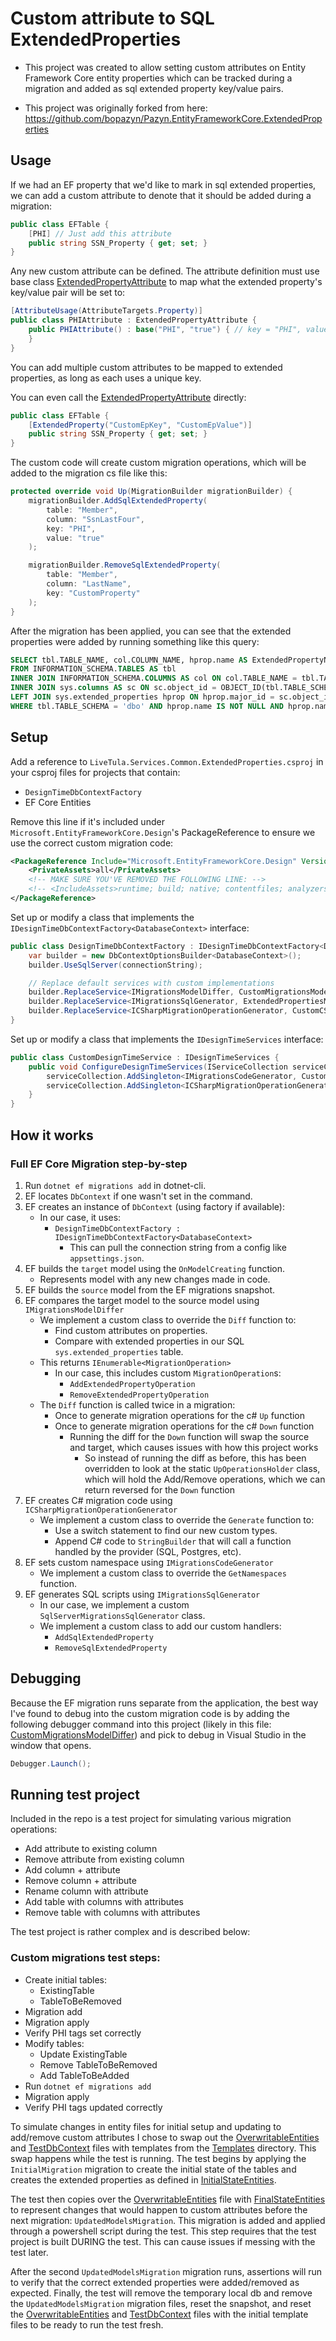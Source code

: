 # Custom attribute to SQL ExtendedProperties

- This project was created to allow setting custom attributes on Entity Framework Core entity properties which can be tracked during a migration and added as sql extended property key/value pairs.

- This project was originally forked from here: https://github.com/bopazyn/Pazyn.EntityFrameworkCore.ExtendedProperties

## Usage
If we had an EF property that we'd like to mark in sql extended properties, we can add a custom attribute to denote that it should be added during a migration:

```csharp
public class EFTable {
    [PHI] // Just add this attribute
    public string SSN_Property { get; set; }
}
```

Any new custom attribute can be defined. The attribute definition must use base class [ExtendedPropertyAttribute](src/Pazyn.EntityFrameworkCore.ExtendedProperties/ExtendedPropertyAttribute.cs) to map what the extended property's key/value pair will be set to:

```csharp
[AttributeUsage(AttributeTargets.Property)]
public class PHIAttribute : ExtendedPropertyAttribute {
    public PHIAttribute() : base("PHI", "true") { // key = "PHI", value = "true"
    }
}
```

You can add multiple custom attributes to be mapped to extended properties, as long as each uses a unique key.

You can even call the [ExtendedPropertyAttribute](src/Pazyn.EntityFrameworkCore.ExtendedProperties/ExtendedPropertyAttribute.cs) directly:

```csharp
public class EFTable {
    [ExtendedProperty("CustomEpKey", "CustomEpValue")]
    public string SSN_Property { get; set; }
}
```

The custom code will create custom migration operations, which will be added to the migration cs file like this:

```csharp
protected override void Up(MigrationBuilder migrationBuilder) {
    migrationBuilder.AddSqlExtendedProperty(
        table: "Member", 
        column: "SsnLastFour", 
        key: "PHI", 
        value: "true"
    );

    migrationBuilder.RemoveSqlExtendedProperty(
        table: "Member", 
        column: "LastName", 
        key: "CustomProperty"
    );
}
```

After the migration has been applied, you can see that the extended properties were added by running something like this query:

```sql
SELECT tbl.TABLE_NAME, col.COLUMN_NAME, hprop.name AS ExtendedPropertyName, hprop.value AS ExtendedPropertyValue
FROM INFORMATION_SCHEMA.TABLES AS tbl
INNER JOIN INFORMATION_SCHEMA.COLUMNS AS col ON col.TABLE_NAME = tbl.TABLE_NAME AND col.TABLE_SCHEMA = tbl.TABLE_SCHEMA
INNER JOIN sys.columns AS sc ON sc.object_id = OBJECT_ID(tbl.TABLE_SCHEMA + '.' + tbl.TABLE_NAME) AND sc.name = col.COLUMN_NAME
LEFT JOIN sys.extended_properties hprop ON hprop.major_id = sc.object_id AND hprop.minor_id = sc.column_id
WHERE tbl.TABLE_SCHEMA = 'dbo' AND hprop.name IS NOT NULL AND hprop.name <> 'MS_Description' AND hprop.value IS NOT NULL
```

## Setup
Add a reference to `LiveTula.Services.Common.ExtendedProperties.csproj` in your csproj files for projects that contain:
- `DesignTimeDbContextFactory`
- EF Core Entities

Remove this line if it's included under `Microsoft.EntityFrameworkCore.Design`'s PackageReference to ensure we use the correct custom migration code:

```xml
<PackageReference Include="Microsoft.EntityFrameworkCore.Design" Version="9.0.2">
    <PrivateAssets>all</PrivateAssets>
    <!-- MAKE SURE YOU'VE REMOVED THE FOLLOWING LINE: -->
    <!-- <IncludeAssets>runtime; build; native; contentfiles; analyzers; buildtransitive</IncludeAssets> -->
</PackageReference>
```

Set up or modify a class that implements the `IDesignTimeDbContextFactory<DatabaseContext>` interface:

```csharp
public class DesignTimeDbContextFactory : IDesignTimeDbContextFactory<DatabaseContext> {
    var builder = new DbContextOptionsBuilder<DatabaseContext>();
    builder.UseSqlServer(connectionString);

    // Replace default services with custom implementations
    builder.ReplaceService<IMigrationsModelDiffer, CustomMigrationsModelDiffer>();
    builder.ReplaceService<IMigrationsSqlGenerator, ExtendedPropertiesMigrationsSqlGenerator>();
    builder.ReplaceService<ICSharpMigrationOperationGenerator, CustomCSharpMigrationOperationGenerator>();
}
```

Set up or modify a class that implements the `IDesignTimeServices` interface:

```csharp
public class CustomDesignTimeService : IDesignTimeServices {
    public void ConfigureDesignTimeServices(IServiceCollection serviceCollection) {
        serviceCollection.AddSingleton<IMigrationsCodeGenerator, CustomCSharpMigrationsGenerator>();
        serviceCollection.AddSingleton<ICSharpMigrationOperationGenerator, CustomCSharpMigrationOperationGenerator>();
    }
}
```

## How it works

### Full EF Core Migration step-by-step
1. Run `dotnet ef migrations add` in dotnet-cli.
1. EF locates `DbContext` if one wasn't set in the command.
1. EF creates an instance of `DbContext` (using factory if available):
    - In our case, it uses:
        - `DesignTimeDbContextFactory : IDesignTimeDbContextFactory<DatabaseContext>`
            - This can pull the connection string from a config like `appsettings.json`.
1. EF builds the `target` model using the `OnModelCreating` function.
    - Represents model with any new changes made in code.
1. EF builds the `source` model from the EF migrations snapshot.
1. EF compares the target model to the source model using `IMigrationsModelDiffer`
    - We implement a custom class to override the `Diff` function to:
        - Find custom attributes on properties.
        - Compare with extended properties in our SQL `sys.extended_properties` table.
    - This returns `IEnumerable<MigrationOperation>`
        - In our case, this includes custom `MigrationOperation`s:
            - `AddExtendedPropertyOperation`
            - `RemoveExtendedPropertyOperation`
    - The `Diff` function is called twice in a migration:
        - Once to generate migration operations for the c# `Up` function
        - Once to generate migration operations for the c# `Down` function
            - Running the diff for the `Down` function will swap the source and target, which causes issues with how this project works
                - So instead of running the diff as before, this has been overridden to look at the static `UpOperationsHolder` class, which will hold the Add/Remove operations, which we can return reversed for the `Down` function
1. EF creates C# migration code using `ICSharpMigrationOperationGenerator`
    - We implement a custom class to override the `Generate` function to:
        - Use a switch statement to find our new custom types.
        - Append C# code to `StringBuilder` that will call a function handled by the provider (SQL, Postgres, etc).
1. EF sets custom namespace using `IMigrationsCodeGenerator`
    - We implement a custom class to override the `GetNamespaces` function.
1. EF generates SQL scripts using `IMigrationsSqlGenerator`
    - In our case, we implement a custom `SqlServerMigrationsSqlGenerator` class.
    - We implement a custom class to add our custom handlers:
        - `AddSqlExtendedProperty`
        - `RemoveSqlExtendedProperty`

## Debugging
Because the EF migration runs separate from the application, the best way I've found to debug into the custom migration code is by adding the following debugger command into this project (likely in this file: [CustomMigrationsModelDiffer](src/Pazyn.EntityFrameworkCore.ExtendedProperties/CustomMigrationsModelDiffer.cs)) and pick to debug in Visual Studio in the window that opens.
```csharp
Debugger.Launch();
```

## Running test project
Included in the repo is a test project for simulating various migration operations:
- Add attribute to existing column
- Remove attribute from existing column
- Add column + attribute
- Remove column + attribute
- Rename column with attribute
- Add table with columns with attributes
- Remove table with columns with attributes

The test project is rather complex and is described below:

### Custom migrations test steps:
- Create initial tables:
	- ExistingTable
	- TableToBeRemoved
- Migration add
- Migration apply
- Verify PHI tags set correctly
- Modify tables:
	- Update ExistingTable
	- Remove TableToBeRemoved
	- Add TableToBeAdded
- Run `dotnet ef migrations add`
- Migration apply
- Verify PHI tags updated correctly

To simulate changes in entity files for initial setup and updating to add/remove custom attributes I chose to swap out the [OverwritableEntities](tests/Pazyn.EntityFrameworkCore.ExtendedProperties.tests/Entities/OverwritableEntities.cs) and [TestDbContext](tests/Pazyn.EntityFrameworkCore.ExtendedProperties.tests/TestDbContext.cs) files with templates from the [Templates](tests/Pazyn.EntityFrameworkCore.ExtendedProperties.tests/Templates/) directory. This swap happens while the test is running. The test begins by applying the `InitialMigration` migration to create the initial state of the tables and creates the extended properties as defined in [InitialStateEntities](tests/Pazyn.EntityFrameworkCore.ExtendedProperties.tests/Templates/InitialStateEntities.txt).

The test then copies over the [OverwritableEntities](tests/Pazyn.EntityFrameworkCore.ExtendedProperties.tests/Entities/OverwritableEntities.cs) file with [FinalStateEntities](tests/Pazyn.EntityFrameworkCore.ExtendedProperties.tests/Templates/FinalStateEntities.txt) to represent changes that would happen to custom attributes before the next migration: `UpdatedModelsMigration`. This migration is added and applied through a powershell script during the test. This step requires that the test project is built DURING the test. This can cause issues if messing with the test later.

After the second `UpdatedModelsMigration` migration runs, assertions will run to verify that the correct extended properties were added/removed as expected. Finally, the test will remove the temporary local db and remove the `UpdatedModelsMigration` migration files, reset the snapshot, and reset the [OverwritableEntities](tests/Pazyn.EntityFrameworkCore.ExtendedProperties.tests/Entities/OverwritableEntities.cs) and [TestDbContext](tests/Pazyn.EntityFrameworkCore.ExtendedProperties.tests/TestDbContext.cs) files with the initial template files to be ready to run the test fresh.

